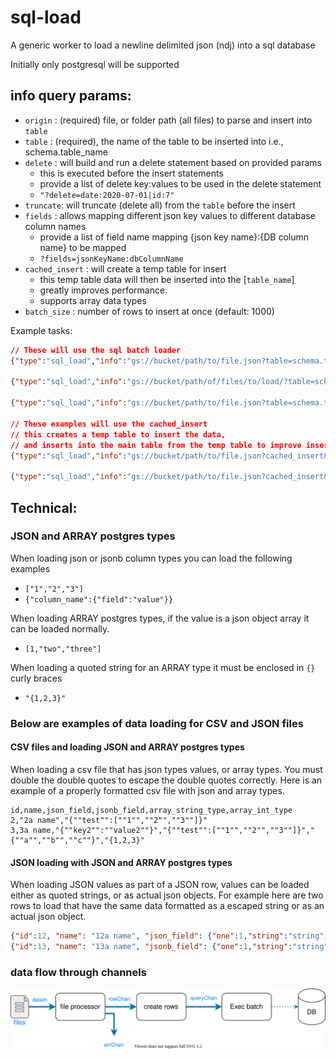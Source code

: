 # sql-load
A generic worker to load a newline delimited json (ndj) into a sql database

Initially only postgresql will be supported
## info query params:
* `origin` : (required) file, or folder path (all files) to parse and insert into `table`
* `table` : (required), the name of the table to be inserted into i.e., schema.table_name
* `delete` : will build and run a delete statement based on provided params
  * this is executed before the insert statements
  * provide a list of delete key:values to be used in the delete statement
  * `"?delete=date:2020-07-01|id:7"`
* `truncate`: will truncate (delete all) from the `table` before the insert
* `fields` : allows mapping different json key values to different database column names
  * provide a list of field name mapping {json key name}:{DB column name} to be mapped 
  * `?fields=jsonKeyName:dbColumnName`
* `cached_insert` : will create a temp table for insert
  * this temp table data will then be inserted into the [`table_name`]
  * greatly improves performance. 
  * supports array data types
* `batch_size` : number of rows to insert at once (default: 1000)

Example tasks:

```json 
// These will use the sql batch loader
{"type":"sql_load","info":"gs://bucket/path/to/file.json?table=schema.table_name&delete=date:2020-07-01|id:7"}

{"type":"sql_load","info":"gs://bucket/path/of/files/to/load/?table=schema.table_name"}

{"type":"sql_load","info":"gs://bucket/path/to/file.json?table=schema.table_name&delete=date:2020-07-01|id:7&fields=jsonKeyValue:dbColumnName"}

// These examples will use the cached_insert 
// this creates a temp table to insert the data, 
// and inserts into the main table from the temp table to improve insert loading time
{"type":"sql_load","info":"gs://bucket/path/to/file.json?cached_insert&table=schema.table_name&delete=date:2020-07-01|id:7&fields=jsonKeyValue:dbColumnName"}

{"type":"sql_load","info":"gs://bucket/path/to/file.json?cached_insert&table=schema.table_name&truncate&fields=jsonKeyValue:dbColumnName"}
```

## Technical: 

### JSON and ARRAY postgres types
When loading json or jsonb column types you can load the following examples
- `["1","2","3"]`
- `{"column_name":{"field":"value"}}`

When loading ARRAY postgres types, if the value is a json object array it can be loaded normally.
- `[1,"two","three"]`

When loading a quoted string for an ARRAY type it must be enclosed in `{}` curly braces
- `"{1,2,3}"`

### Below are examples of data loading for CSV and JSON files

#### CSV files and loading JSON and ARRAY postgres types
When loading a csv file that has json types values, or array types.
You must double the double quotes to escape the double quotes correctly.
Here is an example of a properly formatted csv file with json and array types.
```csv
id,name,json_field,jsonb_field,array_string_type,array_int_type
2,"2a name","{""test"":[""1"",""2"",""3""]}"
3,3a name,"{""key2"":""value2""}","{""test"":[""1"",""2"",""3""]}","{""a"",""b"",""c""}","{1,2,3}"
```

#### JSON loading with JSON and ARRAY postgres types
When loading JSON values as part of a JSON row, values can be loaded either as quoted strings, or as actual json objects.
For example here are two rows to load that have the same data formatted as a escaped string or as an actual json object.
```json
{"id":12, "name": "12a name", "json_field": {"one":1,"string":"string","array":["a","b","c"]}, "array_string_type":[1,"two","three"], "array_int_type":"{6,7,8}"}
{"id":13, "name": "13a name", "jsonb_field": {"one":1,"string":"string","array":["a","b","c"]}, "array_string_type":"{1,\"two\",\"three\"}", "array_int_type":[6,7,8]}
```


### data flow through channels 
![](./sqlload.drawio.svg)